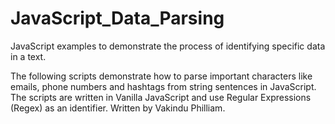 # JavaScript_Data_Parsing
JavaScript examples to demonstrate the process of identifying specific data in a text.

The following scripts demonstrate how to parse important characters like emails, phone numbers and hashtags from string sentences in JavaScript.
The scripts are written in Vanilla JavaScript and use Regular Expressions (Regex) as an identifier.
Written by Vakindu Philliam.

